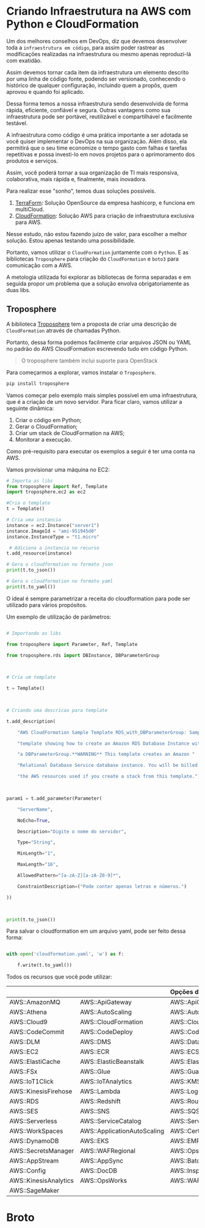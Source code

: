 
# Criando Infraestrutura na AWS com Python e CloudFormation

Um dos melhores conselhos em DevOps, diz que devemos desenvolver toda a `infraestrutura em código`, para assim poder rastrear as modificações realizadas na infraestrutura ou mesmo apenas reproduzi-lá com exatidão.

Assim devemos tornar cada item da infraestrutura um elemento descrito por uma linha de código fonte, podendo ser versionado, conhecendo o histórico de qualquer configuração, incluindo quem a propôs, quem aprovou e quando foi aplicado.

Dessa forma temos a nossa infraestrutura sendo desenvolvida de forma rápida, eficiente, confiável e segura. Outras vantagens como sua infraestrutura pode ser portável, reutilizável e compartilhável e facilmente testável.

A infraestrutura como código é uma prática importante a ser adotada se você quiser implementar o DevOps na sua organização. Além disso, ela permitirá que o seu time economize o tempo gasto com falhas e tarefas repetitivas e possa investi-lo em novos projetos para o aprimoramento dos produtos e serviços. 

Assim, você poderá tornar a sua organização de TI mais responsiva, colaborativa, mais rápida e, finalmente, mais inovadora.

Para realizar esse "sonho", temos duas soluções possíveis.

1. [TerraForm](https://www.terraform.io/): Solução OpenSource da empresa hashicorp, e funciona em multiCloud.
2. [CloudFormation](https://aws.amazon.com/pt/cloudformation/?sc_channel=PS&sc_campaign=acquisition_BR&sc_publisher=google&sc_medium=english_cloudformation_b&sc_content=cloudformation_e&sc_detail=cloudformation&sc_category=cloudformation&sc_segment=159751569489&sc_matchtype=e&sc_country=BR&s_kwcid=AL!4422!3!159751569489!e!!g!!cloudformation&ef_id=EAIaIQobChMI68T_7Pbf4AIVUj0MCh3rfQrlEAAYASAAEgJw9vD_BwE:G:s): Solução AWS para criação de infraestrutura exclusiva para AWS.

Nesse estudo, não estou fazendo juízo de valor, para escolher a melhor solução. Estou apenas testando uma possibilidade.

Portanto, vamos utilizar o `CloudFormation` juntamente com o `Python`. E as bibliotecas `Troposphere` para criação do `CloudFormation` e `boto3` para comunicação com a AWS.

A metologia utilizada foi explorar as bibliotecas de forma separadas e em seguida propor um problema que a solução envolva obrigatoriamente as duas libs.

## Troposphere

A biblioteca [Troposphere](https://github.com/cloudtools/troposphere) tem a proposta de criar uma descrição de `CloudFormation` através de chamadas Python.

Portanto, dessa forma podemos facilmente criar arquivos JSON ou YAML no padrão do AWS CloudFormation escrevendo tudo em código Python.

> O troposphere também inclui suporte para OpenStack

Para começarmos a explorar, vamos instalar o `Troposphere`.

```bash
pip install troposphere
```

Vamos começar pelo exemplo mais simples possível em uma infraestrutura, que é a criação de um novo servidor. Para ficar claro, vamos utilizar a seguinte dinâmica:

1. Criar o código em Python;
2. Gerar o CloudFormation;
3. Criar um stack de CloudFormation na AWS;
4. Monitorar a execução.

Como pré-requisito para executar os exemplos a seguir é ter uma conta na AWS.

Vamos provisionar uma máquina no EC2:

```python
# Importa as libs
from troposphere import Ref, Template
import troposphere.ec2 as ec2

#Cria o template
t = Template()

# Cria uma instancia
instance = ec2.Instance("server1")
instance.ImageId = "ami-951945d0"
instance.InstanceType = "t1.micro"

 # Adiciona a instancia no recurso
t.add_resource(instance)

# Gera o cloudformation no formato json
print(t.to_json())

# Gera o cloudformation no formato yaml
print(t.to_yaml())

```



 

O ideal é sempre parametrizar a receita do cloudformation para pode ser utilizado para vários propósitos.

 

Um exemplo de utilização de parâmetros:

 

```python

# Importando as libs

from troposphere import Parameter, Ref, Template

from troposphere.rds import DBInstance, DBParameterGroup

 

# Cria um template

t = Template()

 

# Criando uma descricao para template

t.add_description(

    "AWS CloudFormation Sample Template RDS_with_DBParameterGroup: Sample "

    "template showing how to create an Amazon RDS Database Instance with "

    "a DBParameterGroup.**WARNING** This template creates an Amazon "

    "Relational Database Service database instance. You will be billed for "

    "the AWS resources used if you create a stack from this template.")

 

param1 = t.add_parameter(Parameter(

    "ServerName",

    NoEcho=True,

    Description="Digite o nome do servidor",

    Type="String",

    MinLength="1",

    MaxLength="16",

    AllowedPattern="[a-zA-Z][a-zA-Z0-9]*",

    ConstraintDescription=("Pode conter apenas letras e números.")

))

 

print(t.to_json())

```

Para salvar o cloudformation em um arquivo yaml, pode ser feito dessa forma:

 

```python

with open('cloudformation.yaml', 'w') as f:

    f.write(t.to_yaml())

```

 

Todos os recursos que você pode utilizar:

|||Opções de Recusos||
|:--|:--|:--|:--|
|AWS::AmazonMQ|AWS::ApiGateway|AWS::ApiGatewayV2|AWS::CloudWatch|
|AWS::Athena|AWS::AutoScaling|AWS::AutoScalingPlans|AWS::KinesisAnalyticsV2   |
|AWS::Cloud9|AWS::CloudFormation|AWS::CloudFront|AWS::CloudTrail|
|AWS::CodeCommit|AWS::CodeDeploy|AWS::CodePipeline|AWS::Cognito|
|AWS::DLM|AWS::DMS|AWS::DataPipeline|AWS::DirectoryService|
|AWS::EC2|AWS::ECR|AWS::ECS|AWS::EFS|
|AWS::ElastiCache|AWS::ElasticBeanstalk|AWS::ElasticLoadBalancing|AWS::ElasticLoadBalancingV2|
|AWS::FSx|AWS::Glue|AWS::GuardDuty|AWS::IAM|
|AWS::IoT1Click|AWS::IoTAnalytics|AWS::KMS|AWS::Kinesis|
|AWS::KinesisFirehose|AWS::Lambda|AWS::Logs|AWS::Neptune|
|AWS::RDS|AWS::Redshift|AWS::Route53|AWS::Route53Resolver|
|AWS::SES|AWS::SNS|AWS::SQS|AWS::SSM|
|AWS::Serverless|AWS::ServiceCatalog|AWS::ServiceDiscovery|AWS::StepFunctions|
|AWS::WorkSpaces|AWS::ApplicationAutoScaling  |AWS::CertificateManager |AWS::CodeBuild |
|AWS::DynamoDB|AWS::EKS|AWS::EMR|AWS::Events|AWS::IoT|
|AWS::SecretsManager|AWS::WAFRegional|AWS::OpsWorksCM|AWS::SDB|AWS::Elasticsearch|
|AWS::AppStream|AWS::AppSync |AWS::Batch|AWS::Budgets | 
|AWS::Config |AWS::DocDB |AWS::Inspector |AWS::S3 |
|AWS::KinesisAnalytics|AWS::OpsWorks |AWS::WAF | AWS::DAX |
|AWS::SageMaker |   | | |
# Broto
